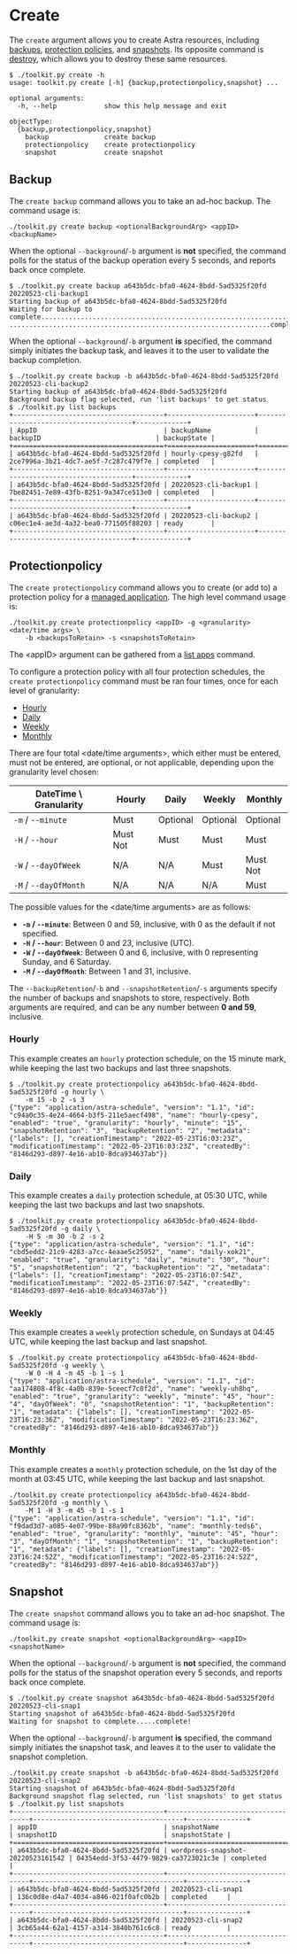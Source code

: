 # Create

The `create` argument allows you to create Astra resources, including [backups](#backup), [protection policies](#protectionpolicy), and [snapshots](#snapshot).  Its opposite command is [destroy](../destroy/README.md), which allows you to destroy these same resources.

```text
$ ./toolkit.py create -h
usage: toolkit.py create [-h] {backup,protectionpolicy,snapshot} ...

optional arguments:
  -h, --help            show this help message and exit

objectType:
  {backup,protectionpolicy,snapshot}
    backup              create backup
    protectionpolicy    create protectionpolicy
    snapshot            create snapshot
```

## Backup

The `create backup` command allows you to take an ad-hoc backup.  The command usage is:

```text
./toolkit.py create backup <optionalBackgroundArg> <appID> <backupName>
```

When the optional `--background`/`-b` argument is **not** specified, the command polls for the status of the backup operation every 5 seconds, and reports back once complete.

```text
$ ./toolkit.py create backup a643b5dc-bfa0-4624-8bdd-5ad5325f20fd 20220523-cli-backup1
Starting backup of a643b5dc-bfa0-4624-8bdd-5ad5325f20fd
Waiting for backup to complete.....................................................................
..................................................................complete!
```

When the optional `--background`/`-b` argument **is** specified, the command simply initiates the backup task, and leaves it to the user to validate the backup completion.

```text
$ ./toolkit.py create backup -b a643b5dc-bfa0-4624-8bdd-5ad5325f20fd 20220523-cli-backup2
Starting backup of a643b5dc-bfa0-4624-8bdd-5ad5325f20fd
Background backup flag selected, run 'list backups' to get status
$ ./toolkit.py list backups
+--------------------------------------+----------------------+--------------------------------------+-------------+
| AppID                                | backupName           | backupID                             | backupState |
+======================================+======================+======================================+=============+
| a643b5dc-bfa0-4624-8bdd-5ad5325f20fd | hourly-cpesy-g82fd   | 2ce7996a-3b21-4dc7-ae5f-7c287c479f7e | completed   |
+--------------------------------------+----------------------+--------------------------------------+-------------+
| a643b5dc-bfa0-4624-8bdd-5ad5325f20fd | 20220523-cli-backup1 | 7be82451-7e89-43fb-8251-9a347ce513e0 | completed   |
+--------------------------------------+----------------------+--------------------------------------+-------------+
| a643b5dc-bfa0-4624-8bdd-5ad5325f20fd | 20220523-cli-backup2 | c06ec1e4-ae3d-4a32-bea0-771505f88203 | ready       |
+--------------------------------------+----------------------+--------------------------------------+-------------+
```

## Protectionpolicy

The `create protectionpolicy` command allows you to create (or add to) a protection policy for a [managed application](../manage/README.md#app).  The high level command usage is:

```text
./toolkit.py create protectionpolicy <appID> -g <granularity> <date/time args> \
    -b <backupsToRetain> -s <snapshotsToRetain>
```

The \<appID\> argument can be gathered from a [list apps](../list/README.md#apps) command.

To configure a protection policy with all four protection schedules, the `create protectionpolicy` command must be ran four times, once for each level of granularity:

* [Hourly](#hourly)
* [Daily](#daily)
* [Weekly](#weekly)
* [Monthly](#monthly)

There are four total \<date/time arguments\>, which either must be entered, must not be entered, are optional, or not applicable, depending upon the granularity level chosen:

| DateTime \ Granularity | Hourly   | Daily    | Weekly   | Monthly  |
| ---------------------- | -------- | -------- | -------- | -------- |
| `-m` / `--minute`      | Must     | Optional | Optional | Optional |
| `-H` / `--hour`        | Must Not | Must     | Must     | Must     |
| `-W` / `--dayOfWeek`   | N/A      | N/A      | Must     | Must Not |
| `-M` / `--dayOfMonth`  | N/A      | N/A      | N/A      | Must     |

The possible values for the \<date/time arguments\> are as follows:

* **`-m` / `--minute`**: Between 0 and 59, inclusive, with 0 as the default if not specified.
* **`-H` / `--hour`**: Between 0 and 23, inclusive (UTC).
* **`-W` / `--dayOfWeek`**: Between 0 and 6, inclusive, with 0 representing Sunday, and 6 Saturday.
* **`-M` / `--dayOfMonth`**: Between 1 and 31, inclusive.

The `--backupRetention`/`-b` and `--snapshotRetention`/`-s` arguments specify the number of backups and snapshots to store, respectively.  Both arguments are required, and can be any number between **0 and 59**, inclusive.

### Hourly

This example creates an `hourly` protection schedule, on the 15 minute mark, while keeping the last two backups and last three snapshots.

```text
$ ./toolkit.py create protectionpolicy a643b5dc-bfa0-4624-8bdd-5ad5325f20fd -g hourly \
    -m 15 -b 2 -s 3
{"type": "application/astra-schedule", "version": "1.1", "id": "c94a0c35-4e24-4664-b3f5-211e5aecf498", "name": "hourly-cpesy", "enabled": "true", "granularity": "hourly", "minute": "15", "snapshotRetention": "3", "backupRetention": "2", "metadata": {"labels": [], "creationTimestamp": "2022-05-23T16:03:23Z", "modificationTimestamp": "2022-05-23T16:03:23Z", "createdBy": "8146d293-d897-4e16-ab10-8dca934637ab"}}
```

### Daily

This example creates a `daily` protection schedule, at 05:30 UTC, while keeping the last two backups and last two snapshots.

```text
$ ./toolkit.py create protectionpolicy a643b5dc-bfa0-4624-8bdd-5ad5325f20fd -g daily \
    -H 5 -m 30 -b 2 -s 2
{"type": "application/astra-schedule", "version": "1.1", "id": "cbd5edd2-21c9-4283-a7cc-4eaae5c25952", "name": "daily-xok21", "enabled": "true", "granularity": "daily", "minute": "30", "hour": "5", "snapshotRetention": "2", "backupRetention": "2", "metadata": {"labels": [], "creationTimestamp": "2022-05-23T16:07:54Z", "modificationTimestamp": "2022-05-23T16:07:54Z", "createdBy": "8146d293-d897-4e16-ab10-8dca934637ab"}}
```

### Weekly

This example creates a `weekly` protection schedule, on Sundays at 04:45 UTC, while keeping the last backup and last snapshot.

```text
$ ./toolkit.py create protectionpolicy a643b5dc-bfa0-4624-8bdd-5ad5325f20fd -g weekly \
    -W 0 -H 4 -m 45 -b 1 -s 1
{"type": "application/astra-schedule", "version": "1.1", "id": "aa174808-4f8c-4a0b-839e-5ceecf7c0f2d", "name": "weekly-uh8hq", "enabled": "true", "granularity": "weekly", "minute": "45", "hour": "4", "dayOfWeek": "0", "snapshotRetention": "1", "backupRetention": "1", "metadata": {"labels": [], "creationTimestamp": "2022-05-23T16:23:36Z", "modificationTimestamp": "2022-05-23T16:23:36Z", "createdBy": "8146d293-d897-4e16-ab10-8dca934637ab"}}
```

### Monthly

This example creates a `monthly` protection schedule, on the 1st day of the month at 03:45 UTC, while keeping the last backup and last snapshot.

```text
./toolkit.py create protectionpolicy a643b5dc-bfa0-4624-8bdd-5ad5325f20fd -g monthly \
    -M 1 -H 3 -m 45 -b 1 -s 1
{"type": "application/astra-schedule", "version": "1.1", "id": "f9dad3d7-a085-4e07-99be-88a90fc8362b", "name": "monthly-teds6", "enabled": "true", "granularity": "monthly", "minute": "45", "hour": "3", "dayOfMonth": "1", "snapshotRetention": "1", "backupRetention": "1", "metadata": {"labels": [], "creationTimestamp": "2022-05-23T16:24:52Z", "modificationTimestamp": "2022-05-23T16:24:52Z", "createdBy": "8146d293-d897-4e16-ab10-8dca934637ab"}}
```

## Snapshot

The `create snapshot` command allows you to take an ad-hoc snapshot.  The command usage is:

```text
./toolkit.py create snapshot <optionalBackgroundArg> <appID> <snapshotName>
```

When the optional `--background`/`-b` argument is **not** specified, the command polls for the status of the snapshot operation every 5 seconds, and reports back once complete.

```text
$ ./toolkit.py create snapshot a643b5dc-bfa0-4624-8bdd-5ad5325f20fd 20220523-cli-snap1
Starting snapshot of a643b5dc-bfa0-4624-8bdd-5ad5325f20fd
Waiting for snapshot to complete.....complete!
```

When the optional `--background`/`-b` argument **is** specified, the command simply initiates the snapshot task, and leaves it to the user to validate the snapshot completion.

```text
./toolkit.py create snapshot -b a643b5dc-bfa0-4624-8bdd-5ad5325f20fd 20220523-cli-snap2
Starting snapshot of a643b5dc-bfa0-4624-8bdd-5ad5325f20fd
Background snapshot flag selected, run 'list snapshots' to get status
$ ./toolkit.py list snapshots
+--------------------------------------+-----------------------------------+--------------------------------------+---------------+
| appID                                | snapshotName                      | snapshotID                           | snapshotState |
+======================================+===================================+======================================+===============+
| a643b5dc-bfa0-4624-8bdd-5ad5325f20fd | wordpress-snapshot-20220523161542 | 04354edd-3f53-4479-9829-ca3723021c3e | completed     |
+--------------------------------------+-----------------------------------+--------------------------------------+---------------+
| a643b5dc-bfa0-4624-8bdd-5ad5325f20fd | 20220523-cli-snap1                | 136c0d8e-d4a7-4034-a846-021f0afc0b2b | completed     |
+--------------------------------------+-----------------------------------+--------------------------------------+---------------+
| a643b5dc-bfa0-4624-8bdd-5ad5325f20fd | 20220523-cli-snap2                | 3cb65a44-62a1-4157-a314-3840b761c6c8 | ready         |
+--------------------------------------+-----------------------------------+--------------------------------------+---------------+

```
